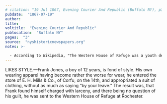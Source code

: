 ```yaml
---
# citation: "19 Jul 1867, Evening Courier And Republic (Buffalo NY), p3, nyshistoricnewspapers.org."
pubdate:  "1867-07-19"
author: 
title: 
voltitle:  "Evening Courier And Republic"
publocation:  "Buffalo NY"
pages:  "3"
source:  "nyshistoricnewspapers.org"
notes: >-

  - According to Wikipedia, "The Western House of Refuge was a youth detention center in Rochester, New York; it was the first state managed reformatory in the United States, housing males under the age of eighteen who had been convicted of felonies in courts located in the central and western part of New York State. In 1876, a Female Department was established; in 1886, the name was changed to the State Industrial School. In 1907, it was renamed the State Agricultural & Industrial School and moved to Industry, New York. Its former drill hall was transformed into Edgerton Park Arena. It operated from 1849 to 1960." 
---
```


LIKES STYLE.—Frank Jones, a boy of 12 years, is fond of style. His own wearing apparel having become rather the worse for wear, he entered the store of E. H. Mills & Co., of Corfu, on the 14th, and appropriated a suit of clothing, without as much as saying “by your leave.” The result was, that Frank found himself charged with larceny, and there being no question of his guilt, he was sent to the Western House of Refuge at Rochester. 
